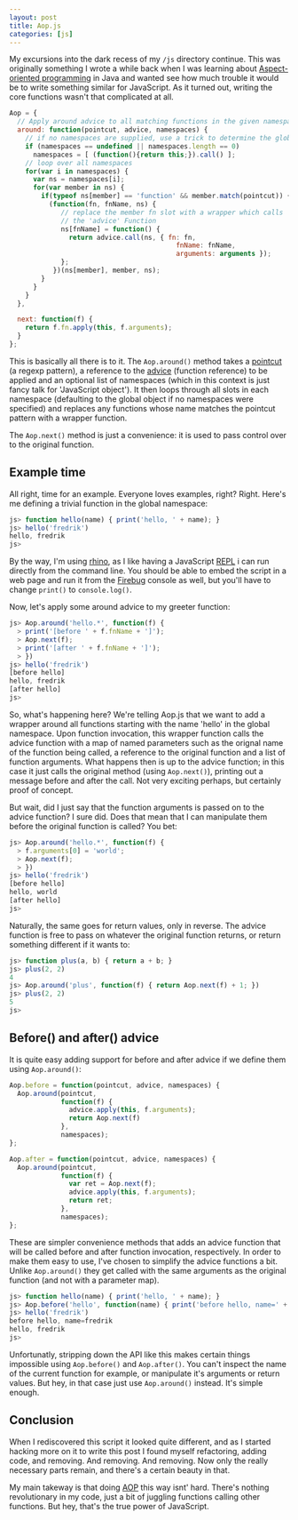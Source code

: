 ```yaml
---
layout: post
title: Aop.js
categories: [js]
---
```


My excursions into the dark recess of my `/js` directory continue.
This was originally something I wrote a while back when I was learning
about [Aspect-oriented programming][aop] in Java and wanted see how
much trouble it would be to write something similar for JavaScript. As
it turned out, writing the core functions wasn't that complicated at
all.

``` js
Aop = {
  // Apply around advice to all matching functions in the given namespaces
  around: function(pointcut, advice, namespaces) {
    // if no namespaces are supplied, use a trick to determine the global ns
    if (namespaces == undefined || namespaces.length == 0) 
      namespaces = [ (function(){return this;}).call() ];
    // loop over all namespaces 
    for(var i in namespaces) {
      var ns = namespaces[i];
      for(var member in ns) {
        if(typeof ns[member] == 'function' && member.match(pointcut)) {
          (function(fn, fnName, ns) {
             // replace the member fn slot with a wrapper which calls
             // the 'advice' Function
             ns[fnName] = function() {
               return advice.call(ns, { fn: fn, 
                                          fnName: fnName, 
                                          arguments: arguments });
             };
           })(ns[member], member, ns);
        }
      }
    }
  },

  next: function(f) {
    return f.fn.apply(this, f.arguments);
  }
};
```

This is basically all there is to it. The `Aop.around()` method takes
a [pointcut][pointcut] (a regexp pattern), a reference to the [advice]
(function reference) to be applied and an optional list of namespaces
(which in this context is just fancy talk for 'JavaScript object'). It
then loops through all slots in each namespace (defaulting to the
global object if no namespaces were specified) and replaces any
functions whose name matches the pointcut pattern with a wrapper
function.

The `Aop.next()` method is just a convenience: it is used to pass
control over to the original function.

## Example time

All right, time for an example. Everyone loves examples, right?
Right. Here's me defining a trivial function in the global namespace:

``` js
js> function hello(name) { print('hello, ' + name); }
js> hello('fredrik')
hello, fredrik
js> 
```

By the way, I'm using [rhino][rhino], as I like having a JavaScript
[REPL][repl] i can run directly from the command line. You should be
able to embed the script in a web page and run it from the
[Firebug][firebug] console as well, but you'll have to change
`print()` to `console.log()`.

 Now, let's apply some around advice to my greeter
function:

``` js
js> Aop.around('hello.*', function(f) {
  > print('[before ' + f.fnName + ']');
  > Aop.next(f);
  > print('[after ' + f.fnName + ']');
  > })
js> hello('fredrik')
[before hello]
hello, fredrik
[after hello]
js> 
```

So, what's happening here? We're telling Aop.js that we want to add a
wrapper around all functions starting with the name 'hello' in the
global namespace. Upon function invocation, this wrapper function
calls the advice function with a map of named parameters such as the
orignal name of the function being called, a reference to the original
function and a list of function arguments. What happens then is up to
the advice function; in this case it just calls the original method
(using `Aop.next()`), printing out a message before and after the
call. Not very exciting perhaps, but certainly proof of concept.

But wait, did I just say that the function arguments is passed on to
the advice function? I sure did. Does that mean that I can manipulate
them before the original function is called? You bet:

``` js
js> Aop.around('hello.*', function(f) {
  > f.arguments[0] = 'world';
  > Aop.next(f);
  > })
js> hello('fredrik')                   
[before hello]
hello, world
[after hello]
js> 
```

Naturally, the same goes for return values, only in reverse. The
advice function is free to pass on whatever the original function
returns, or return something different if it wants to:

``` js
js> function plus(a, b) { return a + b; }
js> plus(2, 2)
4
js> Aop.around('plus', function(f) { return Aop.next(f) + 1; })
js> plus(2, 2)                                                
5
js> 
```

## Before() and after() advice

It is quite easy adding support for before and after advice if we
define them using `Aop.around()`:

``` js
Aop.before = function(pointcut, advice, namespaces) {
  Aop.around(pointcut, 
             function(f) {
               advice.apply(this, f.arguments);
               return Aop.next(f)
             }, 
             namespaces);
};

Aop.after = function(pointcut, advice, namespaces) {
  Aop.around(pointcut,
             function(f) {
               var ret = Aop.next(f);
               advice.apply(this, f.arguments);
               return ret;
             },
             namespaces);
};
```

These are simpler convenience methods that adds an advice function
that will be called before and after function invocation,
respectively. In order to make them easy to use, I've chosen to
simplify the advice functions a bit. Unlike `Aop.around()` they get
called with the same arguments as the original function (and not with
a parameter map).

``` js
js> function hello(name) { print('hello, ' + name); }
js> Aop.before('hello', function(name) { print('before hello, name=' + name); })
js> hello('fredrik')
before hello, name=fredrik
hello, fredrik
js> 
```

Unfortunatly, stripping down the API like this makes certain things
impossible using `Aop.before()` and `Aop.after()`. You can't inspect
the name of the current function for example, or manipulate it's
arguments or return values. But hey, in that case just use
`Aop.around()` instead. It's simple enough.

## Conclusion

When I rediscovered this script it looked quite different, and as I
started hacking more on it to write this post I found myself
refactoring, adding code, and removing. And removing. And
removing. Now only the really necessary parts remain, and there's a
certain beauty in that.

My main takeway is that doing [AOP][aop] this way isnt' hard. There's
nothing revolutionary in my code, just a bit of juggling functions
calling other functions. But hey, that's the true power of JavaScript.

[rhino]:http://www.mozilla.org/rhino/
[repl]:http://en.wikipedia.org/wiki/Read-eval-print_loop
[firebug]:http://getfirebug.com
[aop]:http://en.wikipedia.org/wiki/Aspect-oriented_programming
[advice]:http://en.wikipedia.org/wiki/Advice_in_aspect-oriented_programming
[pointcut]:http://en.wikipedia.org/wiki/Pointcut
